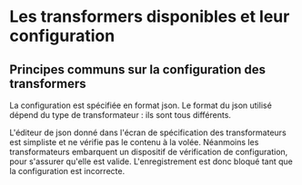 # Les transformers disponibles et leur configuration

## Principes communs sur la configuration des transformers

La configuration est spécifiée en format json. Le format du json utilisé dépend du type de transformateur : ils sont tous différents.

L'éditeur de json donné dans l'écran de spécification des transformateurs est simpliste et ne vérifie pas le contenu à la volée. 
Néanmoins les transformateurs embarquent un dispositif de vérification de configuration, pour s'assurer qu'elle est valide. L'enregistrement est donc bloqué tant que la configuration est incorrecte.
